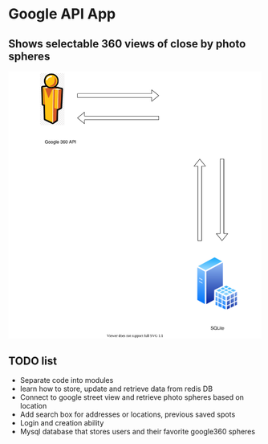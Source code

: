 
# Google API App

## Shows selectable 360 views of close by photo spheres

![](layout.svg)

## TODO list

- Separate code into modules 
- learn how to store, update and retrieve data from redis DB
- Connect to google street view and retrieve photo spheres based on location
- Add search box for addresses or locations, previous saved spots
- Login and creation ability
- Mysql database that stores users and their favorite google360 spheres

